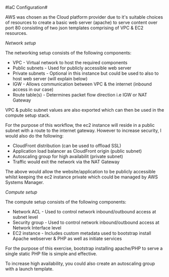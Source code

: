 #IaC Configuration#

AWS was chosen as the Cloud platform provider due to it's suitable choices of resources to create a basic web server (apache) to serve content over port 80 consisting of two json templates comprising of VPC & EC2 resources.

*Network setup*

The networking setup consists of the following components:

- VPC	-				Virtual network to host the required components
- Public subnets	-	Used for publicly accessible web server	
- Private subnets	-	Optional in this instance but could be used to also to host web server (will explain below)
- IGW				-	Allows communication between VPC & the internet (inbound access in our case)
- Route table(s)	-	Determines packet flow direction i.e IGW or NAT Gateway

VPC & public subnet values are also exported which can then be used in the compute setup stack.

For the purpose of this workflow, the ec2 instance will reside in a public subnet with a route to the internet gateway. However to increase security, I would also do the following:

- CloudFront distribution (can be used to offload SSL)
- Application load balancer as CloudFront origin (public subnet)
- Autoscaling group for high availabilit (private subnet)
- Traffic would exit the network via the NAT Gateway

The above would allow the website/application to be publicly accessible whilst keeping the ec2 instance private which could be managed by AWS Systems Manager. 



*Compute setup*

The compute setup consists of the following components:

- Network ACL 		-	Used to control network inbound/outbound access at subnet level
- Security group	-	Used to control network inbound/outbound access at Network Interface level
- EC2 instance		-	Includes custom metadata used to bootstrap install Apache webserver & PHP as well as initiate services

For the purpose of this exercise, bootstrap installing apache/PHP to serve a single static PHP file is simple and effective.

To increase high availability, you could also create an autoscaling group with a launch template.


